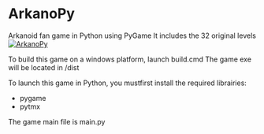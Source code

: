 # ArkanoPy
Arkanoid fan game in Python using PyGame
It includes the 32 original levels
[![ArkanoPy](https://i9.ytimg.com/vi_webp/s4Vjk5Ga8lY/mq2.webp?sqp=CLShmpsG-oaymwEmCMACELQB8quKqQMa8AEB-AH-BIAC4AOKAgwIABABGC8gZSgoMA8=&rs=AOn4CLBdw3iKmJ2ax8ATGvYiMOl6jj9kPg)](https://youtu.be/s4Vjk5Ga8lY)

To build this game on a windows platform, launch build.cmd
The game exe will be located in /dist

To launch this game in Python, you mustfirst install the required librairies:
- pygame
- pytmx

The game main file is main.py




